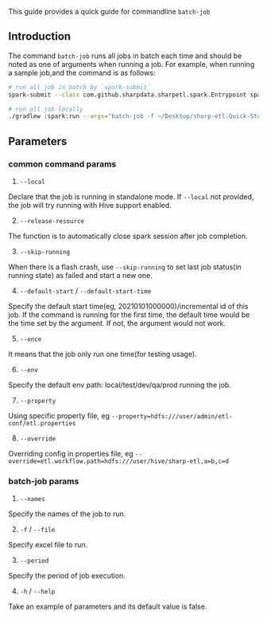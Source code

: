 This guide provides a quick guide for commandline `batch-job` 

## Introduction

The command `batch-job` runs all jobs in batch each time and should be noted as one of arguments when running a job. For example, when running a sample job,and the command is as follows:

```bash
# run all job in batch by `spark-submit`
spark-submit --class com.github.sharpdata.sharpetl.spark.Entrypoint spark/build/libs/spark-1.0.0-SNAPSHOT.jar batch-job -f ~/Desktop/sharp-etl-Quick-Start-Guide.xlsx --default-start-time="2021-09-30 00:00:00" --local --once

# run all job locally
./gradlew :spark:run --args="batch-job -f ~/Desktop/sharp-etl-Quick-Start-Guide.xlsx --default-start-time='2021-09-30 00:00:00' --local --once"
```

## Parameters

### common command params

1. `--local`

Declare that the job is running in standalone mode. If `--local` not provided, the job will try running with Hive support enabled.

2. `--release-resource`

The function is to automatically close spark session after job completion.

3. `--skip-running`

When there is a flash crash, use `--skip-running` to set last job status(in running state) as failed and start a new one.

4. `--default-start` / `--default-start-time`

Specify the default start time(eg, 20210101000000)/incremental id of this job. If the command is running for the first time, the default time would be the time set by the argument. If not, the argument would not work.

5. `--once`

It means that the job only run one time(for testing usage). 

6. `--env`

Specify the default env path: local/test/dev/qa/prod running the job.

7. `--property`

Using specific property file, eg `--property=hdfs:///user/admin/etl-conf/etl.properties`

8. `--override`

Overriding config in properties file, eg `--override=etl.workflow.path=hdfs:///user/hive/sharp-etl,a=b,c=d`

### batch-job params

1. `--names`

Specify the names of the job to run.

2. `-f` / `--file`

Specify excel file to run.

3. `--period`

Specify the period of job execution.

4. `-h` / `--help`

Take an example of parameters and its default value is false.
